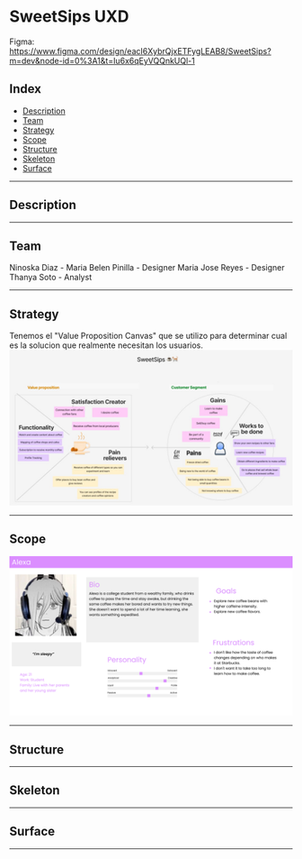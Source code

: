 <h1>SweetSips UXD</h1>

Figma:
https://www.figma.com/design/eacI6XybrQjxETFygLEAB8/SweetSips?m=dev&node-id=0%3A1&t=Iu6x6qEyVQQnkUQl-1 

<h2>Index</h2>
  <ul>
    <li><a href="#description">Description</a></li>
    <li><a href="#team">Team</a></li>
    <li><a href="#strategy">Strategy</a></li>
    <li><a href="#scope">Scope</a></li>
    <li><a href="#structure">Structure</a></li>
    <li><a href="#skeleton">Skeleton</a></li>
    <li><a href="#surface">Surface</a></li>
  </ul>
  
 <hr>

<h2 id="description">Description</h2>
<hr>

<h2 id="team">Team</h2>
Ninoska Diaz -
Maria Belen Pinilla - Designer
Maria Jose Reyes - Designer
Thanya Soto - Analyst
<hr>

<h2 id="strategy">Strategy</h2>
Tenemos el "Value Proposition Canvas" que se utilizo para determinar cual es la solucion que realmente necesitan los usuarios.
<img src="https://github.com/RulosRulosa/SweetSips/blob/main/SweetSips.jpg" alt="Value Proposition Canvas SweetSips">
<hr>

<h2 id="scope">Scope</h2>
<img src="https://github.com/RulosRulosa/SweetSips/blob/main/Alexa.png" alt="Person 1">
<hr>

<h2 id="structure">Structure</h2>
<hr>

<h2 id="skeleton">Skeleton</h2>
<hr>

<h2 id="surface">Surface</h2>
<hr>
